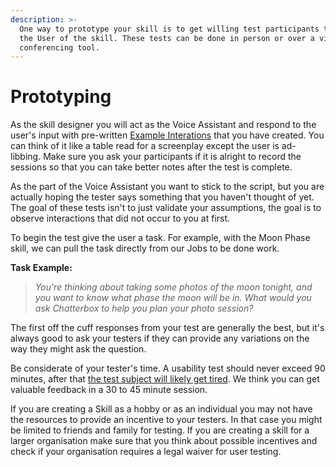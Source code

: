 ```yaml
---
description: >-
  One way to prototype your skill is to get willing test participants to act as
  the User of the skill. These tests can be done in person or over a video
  conferencing tool.
---
```


# Prototyping

As the skill designer you will act as the Voice Assistant and respond to the user's input with pre-written [Example Interations](example-dialogs.md) that you have created. You can think of it like a table read for a screenplay except the user is ad-libbing. Make sure you ask your participants if it is alright to record the sessions so that you can take better notes after the test is complete. 

As the part of the Voice Assistant you want to stick to the script, but you are actually hoping the tester says something that you haven't thought of yet. The goal of these tests isn't to just validate your assumptions, the goal is to observe interactions that did not occur to you at first.

To begin the test give the user a task. For example, with the Moon Phase skill, we can pull the task directly from our Jobs to be done work. 

**Task Example:**

> _You're thinking about taking some photos of the moon tonight, and you want to know what phase the moon will be in. What would you ask Chatterbox to help you plan your photo session?_

The first off the cuff responses from your test are generally the best, but it's always good to ask your testers if they can provide any variations on the way they might ask the question.

Be considerate of your tester's time. A usability test should never exceed 90 minutes, after that [the test subject will likely get tired](https://www.nngroup.com/articles/time-budgets-for-usability-sessions/). We think you can get valuable feedback in a 30 to 45 minute session.

If you are creating a Skill as a hobby or as an individual you may not have the resources to provide an incentive to your testers. In that case you might be limited to friends and family for testing. If you are creating a skill for a larger organisation make sure that you think about possible incentives and check if your organisation requires a legal waiver for user testing.

 



